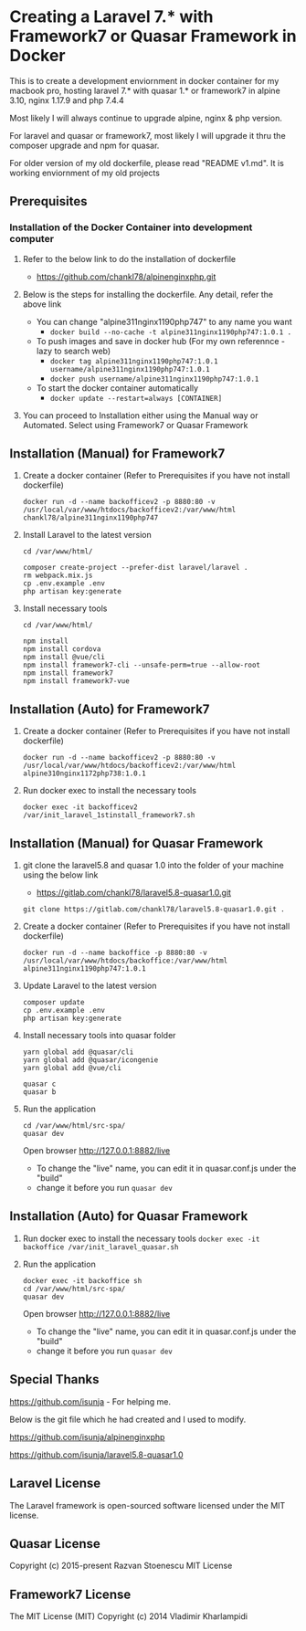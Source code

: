 # Creating a Laravel 7.* with Framework7 or Quasar Framework in Docker

This is to create a development enviornment in docker container for my macbook pro, hosting laravel 7.* with quasar 1.* or framework7 in alpine 3.10, nginx 1.17.9 and php 7.4.4

Most likely I will always continue to upgrade alpine, nginx & php version.

For laravel and quasar or framework7, most likely I will upgrade it thru the composer upgrade and npm for quasar.

For older version of my old dockerfile, please read "README v1.md".  It is working enviornment of my old projects


## Prerequisites
### Installation of the Docker Container into development computer
1. Refer to the below link to do the installation of dockerfile
   - https://github.com/chankl78/alpinenginxphp.git


2. Below is the steps for installing the dockerfile.  Any detail, refer the above link
   - You can change "alpine311nginx1190php747" to any name you want
      - ```docker build --no-cache -t alpine311nginx1190php747:1.0.1 .```
   - To push images and save in docker hub (For my own referennce - lazy to search web)
      - ```docker tag alpine311nginx1190php747:1.0.1 username/alpine311nginx1190php747:1.0.1```
      - ```docker push username/alpine311nginx1190php747:1.0.1```
   - To start the docker container automatically
      - ```docker update --restart=always [CONTAINER]```

3. You can proceed to Installation either using the Manual way or Automated.  Select using Framework7 or Quasar Framework

## Installation (Manual) for Framework7
1. Create a docker container (Refer to Prerequisites if you have not install dockerfile)
   ```
   docker run -d --name backofficev2 -p 8880:80 -v /usr/local/var/www/htdocs/backofficev2:/var/www/html chankl78/alpine311nginx1190php747
   ```

2. Install Laravel to the latest version
   ```
   cd /var/www/html/

   composer create-project --prefer-dist laravel/laravel .
   rm webpack.mix.js
   cp .env.example .env
   php artisan key:generate
   ```

3. Install necessary tools
   ```
   cd /var/www/html/

   npm install
   npm install cordova
   npm install @vue/cli
   npm install framework7-cli --unsafe-perm=true --allow-root
   npm install framework7
   npm install framework7-vue
   ```


## Installation (Auto) for Framework7
1. Create a docker container (Refer to Prerequisites if you have not install dockerfile)
   ```
   docker run -d --name backofficev2 -p 8880:80 -v /usr/local/var/www/htdocs/backofficev2:/var/www/html alpine310nginx1172php738:1.0.1
   ```

2. Run docker exec to install the necessary tools
   ```
   docker exec -it backofficev2 /var/init_laravel_1stinstall_framework7.sh
   ```


## Installation (Manual) for Quasar Framework
1. git clone the laravel5.8 and quasar 1.0 into the folder of your machine using the below link
   - https://gitlab.com/chankl78/laravel5.8-quasar1.0.git


   
   ```
   git clone https://gitlab.com/chankl78/laravel5.8-quasar1.0.git .
   ```


2. Create a docker container (Refer to Prerequisites if you have not install dockerfile)
   ```
   docker run -d --name backoffice -p 8880:80 -v /usr/local/var/www/htdocs/backoffice:/var/www/html alpine311nginx1190php747:1.0.1
   ```


3. Update Laravel to the latest version
   ```
   composer update
   cp .env.example .env
   php artisan key:generate
   ```


4. Install necessary tools into quasar folder
   ```
   yarn global add @quasar/cli
   yarn global add @quasar/icongenie
   yarn global add @vue/cli

   quasar c
   quasar b
   ```


5. Run the application
   ```
   cd /var/www/html/src-spa/
   quasar dev
   ```
   Open browser http://127.0.0.1:8882/live
      - To change the "live" name, you can edit it in quasar.conf.js under the "build"
      - change it before you run `quasar dev`


## Installation (Auto) for Quasar Framework 
1. Run docker exec to install the necessary tools
```docker exec -it backoffice /var/init_laravel_quasar.sh```

2. Run the application
   ```
   docker exec -it backoffice sh
   cd /var/www/html/src-spa/
   quasar dev
   ```
   Open browser http://127.0.0.1:8882/live
      - To change the "live" name, you can edit it in quasar.conf.js under the "build"
      - change it before you run `quasar dev`

## Special Thanks

https://github.com/isunja - For helping me.

Below is the git file which he had created and I used to modify.


https://github.com/isunja/alpinenginxphp


https://github.com/isunja/laravel5.8-quasar1.0


## Laravel License

The Laravel framework is open-sourced software licensed under the MIT license.

## Quasar License

Copyright (c) 2015-present Razvan Stoenescu MIT License

## Framework7 License
The MIT License (MIT)
Copyright (c) 2014 Vladimir Kharlampidi